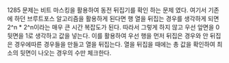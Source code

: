 1285 문제는 비트 마스킹을 활용하여 동전 뒤집기를 확인 하는 문제 였다. 
여기서 기존에 하던 브루트포스 알고리즘을 활용하게 된다면 행 열을 뒤집는 경우를 생각하게 되면 2^n * 2^n이라는 매우 큰 시간 복잡도가 된다.
따라서 그렇게 하지 않고 우선 앞면을 0 뒷면을 1로 생각하고 값을 넣는다. 이를 활용하여 우선 행을 먼저 뒤집은 경우와 안 뒤집은 경우에따른 경우들을 만들고 열을 뒤집는다.
열을 뒤집을 때에는 총 값을 확인하여 최소의 뒷면이 나오는 경우의 수만 체크한다. 
